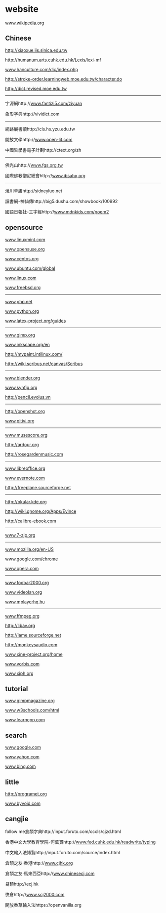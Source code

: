 website
=========

www.wikipedia.org

Chinese
---
http://xiaoxue.iis.sinica.edu.tw

http://humanum.arts.cuhk.edu.hk/Lexis/lexi-mf

www.hanculture.com/dic/index.php

http://stroke-order.learningweb.moe.edu.tw/character.do

http://dict.revised.moe.edu.tw

---
字源網http://www.fantizi5.com/ziyuan

象形字典http://vividict.com

---
網路展書讀http://cls.hs.yzu.edu.tw

開放文學http://www.open-lit.com

中國晢學書電子計劃http://ctext.org/zh

---
佛光山http://www.fgs.org.tw

國際佛教僧尼總會http://www.ibsahq.org

---
漢川草蘆http://sidneyluo.net

讀書網-神仙傳http://big5.dushu.com/showbook/100992

國語日報社-三字經http://www.mdnkids.com/poem2

opensource
---
www.linuxmint.com

www.opensuse.org

www.centos.org

www.ubuntu.com/global

www.linux.com

www.freebsd.org

---
www.php.net

www.python.org

www.latex-project.org/guides

---
www.gimp.org

www.inkscape.org/en

http://mypaint.intilinux.com/

http://wiki.scribus.net/canvas/Scribus

---
www.blender.org

www.synfig.org

http://pencil.evolus.vn

---
http://openshot.org

www.pitivi.org

---
www.musescore.org

http://ardour.org

http://rosegardenmusic.com

---
www.libreoffice.org

www.evernote.com

http://freeplane.sourceforge.net

---
http://okular.kde.org

http://wiki.gnome.org/Apps/Evince

http://calibre-ebook.com

---
www.7-zip.org

---
www.mozilla.org/en-US

www.google.com/chrome

www.opera.com

---
www.foobar2000.org

www.videolan.org

www.mplayerhq.hu

---
www.ffmpeg.org

http://libav.org

http://lame.sourceforge.net

http://monkeysaudio.com

www.xine-project.org/home

www.vorbis.com

www.xiph.org

tutorial
---
www.gimpmagazine.org

www.w3schools.com/html

www.learncpp.com

search
---
www.google.com

www.yahoo.com

www.bing.com

little
---
http://programet.org

www.byvoid.com


cangjie
---
follow me倉頡字典http://input.foruto.com/cccls/cjzd.html

香港中文大學教育學院-何萬貫http://www.fed.cuhk.edu.hk/readwrite/typing

中文輸入法博覽http://input.foruto.com/source/index.html

倉頡之友‧香港http://www.cjhk.org

倉頡之友‧馬來西亞http://www.chinesecj.com

易頡http://ecj.hk

快倉http://www.scj2000.com

開放香草輸入法https://openvanilla.org

